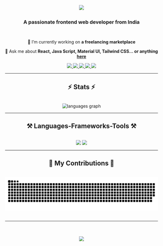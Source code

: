 <h1 align="center">
    <img src="https://readme-typing-svg.herokuapp.com/?font=Righteous&size=35&center=true&vCenter=true&width=500&height=70&duration=4000&lines=Hi+There!+👋;+I'm+Yash+Dhameliya!;" />
</h1>

<h3 align="center">A passionate frontend web developer from India</h3>

<br/>

<div align="center">
 
 🔭 I’m currently working on **a freelancing marketplace**

💬 Ask me about **React, Java Script, Material UI, Tailwind CSS... or anything [here](https://github.com/yashdhameliya88/yashdhameliya88/issues)**

<div align="center"> 
  <a href="mailto:yashdhameliya98@gmail.com">
    <img src="https://img.shields.io/badge/Gmail-333333?style=for-the-badge&logo=gmail&logoColor=red" />
  </a>
  <a href="https://linkedin.com/in/yashdhameliya88" target="_blank">
    <img src="https://img.shields.io/badge/LinkedIn-0077B5?style=for-the-badge&logo=linkedin&logoColor=white" target="_blank" />
  </a>
  <a href="https://youtube.com/technicalhouse88" target="_blank">
    <img src="https://img.shields.io/badge/YouTube-FF0000?style=for-the-badge&logo=youtube&logoColor=white" target="_blank" />
  </a>
  <a href="https://instagram.com/code_with_yash" target="_blank">
    <img src="https://img.shields.io/badge/Instagram-E4405F?style=for-the-badge&logo=instagram&logoColor=white" target="_blank" />
  </a>
  <a href="#" target="_blank">
     <img src="https://img.shields.io/badge/Portfolio-FF5722?style=for-the-badge&logo=todoist&logoColor=white" target="_blank" /> <!-- sqlite, safari, google-chrome are other good icon options -->
  </a>
</div>

 <hr/>

<h2 align="center">⚡ Stats ⚡</h2>
<br>
<div align="center">
 
<img src="https://github-readme-stats.vercel.app/api/top-langs?username=yashdhameliya88&locale=en&hide_title=false&layout=compact&card_width=320&langs_count=5&theme=dracula&hide_border=false" height="150" alt="languages graph" />
</div>

<hr>

<h2 align="center">⚒️ Languages-Frameworks-Tools ⚒️</h2>
<br/>
<div align="center">
    <img src="https://skillicons.dev/icons?i=react,vite,tailwind,mui,bootstrap,html,css,vscode,github,figma,git" />
    <img src="https://skillicons.dev/icons?i=javascript,typescript,firebase,mongodb,c,java,mysql" /><br>
</div>

<hr>

<div align="center">
  <h2>🐍 My Contributions 🐍</h2>
  <br>
<img src="https://raw.githubusercontent.com/yashdhameliya88/yashdhameliya88/output/snake.svg" alt="Snake animation" />
  <br><br/>
</div>


<hr/>

<h1 align="center">
    <img src="https://readme-typing-svg.herokuapp.com/?font=Righteous&size=35&center=true&vCenter=true&width=500&height=70&duration=4000&lines=Thank+You!;+For+Visiting!;" />
</h1>

<br/>
